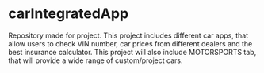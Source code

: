 # carIntegratedApp
Repository made for project. This project includes different car apps, that allow users to check VIN number, car prices from different dealers and the best insurance calculator. This project will also include MOTORSPORTS tab, that will provide a wide range of custom/project cars. 
